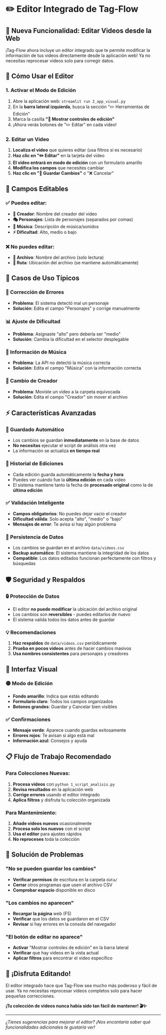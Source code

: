# ✏️ Editor Integrado de Tag-Flow

## 🎯 Nueva Funcionalidad: Editar Videos desde la Web

¡Tag-Flow ahora incluye un editor integrado que te permite modificar la información de tus videos directamente desde la aplicación web! Ya no necesitas reprocesar videos solo para corregir datos.

## 🚀 Cómo Usar el Editor

### 1. Activar el Modo de Edición

1. Abre la aplicación web: `streamlit run 2_app_visual.py`
2. En la **barra lateral izquierda**, busca la sección "✏️ Herramientas de Edición"
3. Marca la casilla **"🔧 Mostrar controles de edición"**
4. ¡Ahora verás botones de "✏️ Editar" en cada video!

### 2. Editar un Video

1. **Localiza el video** que quieres editar (usa filtros si es necesario)
2. **Haz clic en "✏️ Editar"** en la tarjeta del video
3. **El video entrará en modo de edición** con un formulario amarillo
4. **Modifica los campos** que necesites cambiar
5. **Haz clic en "💾 Guardar Cambios"** o "❌ Cancelar"

## 📝 Campos Editables

### ✅ Puedes editar:
- **👤 Creador**: Nombre del creador del video
- **🎭 Personajes**: Lista de personajes (separados por comas)
- **🎵 Música**: Descripción de música/sonidos
- **⚡ Dificultad**: Alto, medio o bajo

### ❌ No puedes editar:
- **📁 Archivo**: Nombre del archivo (solo lectura)
- **📍 Ruta**: Ubicación del archivo (se mantiene automáticamente)

## 🎯 Casos de Uso Típicos

### 🔧 Corrección de Errores
- **Problema**: El sistema detectó mal un personaje
- **Solución**: Edita el campo "Personajes" y corrige manualmente

### 📊 Ajuste de Dificultad
- **Problema**: Asignaste "alto" pero debería ser "medio"
- **Solución**: Cambia la dificultad en el selector desplegable

### 🎵 Información de Música
- **Problema**: La API no detectó la música correcta
- **Solución**: Edita el campo "Música" con la información correcta

### 👤 Cambio de Creador
- **Problema**: Moviste un video a la carpeta equivocada
- **Solución**: Edita el campo "Creador" sin mover el archivo

## ⚡ Características Avanzadas

### 🔄 Guardado Automático
- Los cambios se guardan **inmediatamente** en la base de datos
- **No necesitas** ejecutar el script de análisis otra vez
- La información se actualiza **en tiempo real**

### 📅 Historial de Ediciones
- Cada edición guarda automáticamente la **fecha y hora**
- Puedes ver cuándo fue la **última edición** en cada video
- El sistema mantiene tanto la fecha de **procesado original** como la de **última edición**

### ✅ Validación Inteligente
- **Campos obligatorios**: No puedes dejar vacío el creador
- **Dificultad válida**: Solo acepta "alto", "medio" o "bajo"
- **Mensajes de error**: Te avisa si hay algún problema

### 💾 Persistencia de Datos
- Los cambios se guardan en el archivo `data/videos.csv`
- **Backup automático**: El sistema mantiene la integridad de los datos
- **Compatible**: Los datos editados funcionan perfectamente con filtros y búsquedas

## 🛡️ Seguridad y Respaldos

### 🔒 Protección de Datos
- El editor **no puede modificar** la ubicación del archivo original
- Los cambios son **reversibles** - puedes editarlos de nuevo
- El sistema valida todos los datos antes de guardar

### 💡 Recomendaciones
1. **Haz respaldos** de `data/videos.csv` periódicamente
2. **Prueba en pocos videos** antes de hacer cambios masivos
3. **Usa nombres consistentes** para personajes y creadores

## 🎨 Interfaz Visual

### 🟡 Modo de Edición
- **Fondo amarillo**: Indica que estás editando
- **Formulario claro**: Todos los campos organizados
- **Botones grandes**: Guardar y Cancelar bien visibles

### ✅ Confirmaciones
- **Mensaje verde**: Aparece cuando guardas exitosamente
- **Errores rojos**: Te avisan si algo está mal
- **Información azul**: Consejos y ayuda

## 📋 Flujo de Trabajo Recomendado

### Para Colecciones Nuevas:
1. **Procesa videos** con `python 1_script_analisis.py`
2. **Revisa resultados** en la aplicación web
3. **Corrige errores** usando el editor integrado
4. **Aplica filtros** y disfruta tu colección organizada

### Para Mantenimiento:
1. **Añade videos nuevos** ocasionalmente
2. **Procesa solo los nuevos** con el script
3. **Usa el editor** para ajustes rápidos
4. **No reproceses** toda la colección

## 🚨 Solución de Problemas

### "No se pueden guardar los cambios"
- **Verificar permisos** de escritura en la carpeta `data/`
- **Cerrar** otros programas que usen el archivo CSV
- **Comprobar espacio** disponible en disco

### "Los cambios no aparecen"
- **Recargar la página** web (F5)
- **Verificar** que los datos se guardaron en el CSV
- **Revisar** si hay errores en la consola del navegador

### "El botón de editar no aparece"
- **Activar** "Mostrar controles de edición" en la barra lateral
- **Verificar** que hay videos en la vista actual
- **Aplicar filtros** para encontrar el video específico

## 🎉 ¡Disfruta Editando!

El editor integrado hace que Tag-Flow sea mucho más poderoso y fácil de usar. Ya no necesitas reprocesar videos completos solo para hacer pequeñas correcciones. 

**¡Tu colección de videos nunca había sido tan fácil de mantener! 🎬✨**

---

*¿Tienes sugerencias para mejorar el editor? ¡Nos encantaría saber qué funcionalidades adicionales te gustaría ver!*
